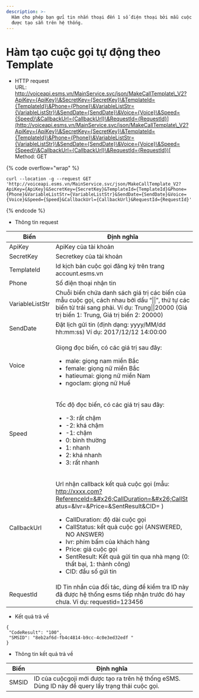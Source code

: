 ```yaml
---
description: >-
  Hàm cho phép bạn gửi tin nhắn thoại đến 1 số điện thoại bởi mẫu cuộc gọi đã
  được tạo sẵn trên hệ thống.
---
```


# Hàm tạo cuộc gọi tự động theo Template

* HTTP request\
  URL: [http://voiceapi.esms.vn/MainService.svc/json/MakeCallTemplate\_V2?ApiKey={ApiKey}\&SecretKey={SecretKey}\&TemplateId={TemplateId}\&Phone={Phone}\&VariableListStr={VariableListStr}\&SendDate={SendDate}\&Voice={Voice}\&Speed={Speed}\&CallbackUrl={CallbackUrl}\&RequestId={RequestId}](http://voiceapi.esms.vn/MainService.svc/json/MakeCallTemplate\_V2?ApiKey={ApiKey}\&SecretKey={SecretKey}\&TemplateId={TemplateId}\&Phone={Phone}\&VariableListStr={VariableListStr}\&SendDate={SendDate}\&Voice={Voice}\&Speed={Speed}\&CallbackUrl={CallbackUrl}\&RequestId={RequestId})[  ](http://voiceapi.esms.vn/MainService.svc/json/MakeCallTemplate\_V2?ApiKey={ApiKey}\&SecretKey={SecretKey}\&TemplateId={TemplateId}\&Phone={Phone}\&VariableListStr={VariableListStr}\&SendDate={SendDate}\&Voice={Voice}\&Speed={Speed}\&CallbackUrl={CallbackUrl}\&RequestId={RequestId})\
  Method: GET

{% code overflow="wrap" %}
```
curl --location -g --request GET 'http://voiceapi.esms.vn/MainService.svc/json/MakeCallTemplate_V2?ApiKey={ApiKey}&SecretKey={SecretKey}&TemplateId={TemplateId}&Phone={Phone}&VariableListStr={VariableListStr}&SendDate={SendDate}&Voice={Voice}&Speed={Speed}&CallbackUrl={CallbackUrl}&RequestId={RequestId}'
```
{% endcode %}

* Thông tin request

| Biến            | Định nghĩa                                                                                                                                                                                                                                                                                                                                                                                                                                                      |
| --------------- | --------------------------------------------------------------------------------------------------------------------------------------------------------------------------------------------------------------------------------------------------------------------------------------------------------------------------------------------------------------------------------------------------------------------------------------------------------------- |
| ApiKey          | ApiKey của tài khoản                                                                                                                                                                                                                                                                                                                                                                                                                                            |
| SecretKey       | Secretkey của tài khoản                                                                                                                                                                                                                                                                                                                                                                                                                                         |
| TemplateId      | Id kịch bản cuộc gọi đăng ký trên trang account.esms.vn                                                                                                                                                                                                                                                                                                                                                                                                         |
| Phone           | Số điện thoại nhận tin                                                                                                                                                                                                                                                                                                                                                                                                                                          |
| VariableListStr | Chuỗi biến chứa danh sách giá trị các biến của mẫu cuộc gọi, cách nhau bởi dấu “\|\|”, thứ tự các biến từ trái sang phải. Ví dụ: Trung\|\|20000 (Giá trị biến 1: Trung, Giá trị biến 2: 20000)                                                                                                                                                                                                                                                                  |
| SendDate        | Đặt lịch gửi tin (định dạng: yyyy/MM/dd hh:mm:ss) Ví dụ: 2017/12/12 14:00:00                                                                                                                                                                                                                                                                                                                                                                                    |
| Voice           | <p></p><p>Giọng đọc biến, có các giá trị sau đây:</p><ul><li>male: giọng nam miền Bắc</li><li>female: giọng nữ miền Bắc</li><li>hatieumai: giọng nữ miền Nam</li><li>ngoclam: giọng nữ Huế</li></ul>                                                                                                                                                                                                                                                            |
| Speed           | <p></p><p>Tốc độ đọc biến, có các giá trị sau đây:</p><ul><li>-3: rất chậm</li><li>-2: khá chậm</li><li>-1: chậm</li><li>0: bình thường</li><li>1: nhanh</li><li>2: khá nhanh</li><li>3: rất nhanh</li></ul>                                                                                                                                                                                                                                                    |
| CallbackUrl     | <p></p><p>Url nhận callback kết quả cuộc gọi (mẫu: http://xxxx.com?ReferenceId=&#x26;CallDuration=&#x26;CallSt atus=&#x26;Ivr=&#x26;Price=&#x26;SentResult&#x26;CID= )</p><ul><li>CallDuration: độ dài cuộc gọi</li><li>CallStatus: kết quả cuộc gọi (ANSWERED, NO ANSWER)</li><li>Ivr: phím bấm của khách hàng</li><li>Price: giá cuộc gọi</li><li>SentResult: Kết quả gửi tin qua nhà mạng (0: thất bại, 1: thành công)</li><li>CID: đầu số gửi tin</li></ul> |
| RequestId       | ID Tin nhắn của đối tác, dùng để kiểm tra ID này đã được hệ thống esms tiếp nhận trước đó hay chưa. Ví dụ: requestid=123456                                                                                                                                                                                                                                                                                                                                     |

* Kết quả trả về

```
{
 "CodeResult": "100",
 "SMSID": "8eb2af6d-fb4c4814-b9cc-4c0e3ed32edf "
}
```

* Thông tin kết quả trả về

| Biến  | Định nghĩa                                                                                        |
| ----- | ------------------------------------------------------------------------------------------------- |
| SMSID | ID của cuộcgoji mới được tạo ra trên hệ thống eSMS. Dùng ID này để query lấy trạng thái cuộc gọi. |
